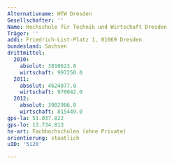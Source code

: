 ```yaml
---
Alternativname: HTW Dresden
Gesellschafter: ''
Name: Hochschule für Technik und Wirtschaft Dresden
Träger: ''
addi: Friedrich-List-Platz 1, 01069 Dresden
bundesland: Sachsen
drittmittel:
  2010:
    absolut: 3810623.0
    wirtschaft: 997250.0
  2011:
    absolut: 4624077.0
    wirtschaft: 970042.0
  2012:
    absolut: 3902906.0
    wirtschaft: 815449.0
gps-la: 51.037.822
gps-lo: 13.734.813
hs-art: Fachhochschulen (ohne Private)
orientierung: staatlich
uID: '5120'

---
```


